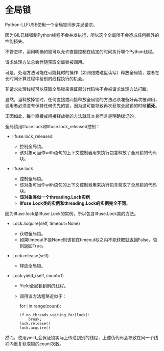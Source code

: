 # 全局锁
Python-LLFUSE使用一个全局锁同步并发请求。

因为GIL已经强制Python线程不会并发执行，所以这个全局所不会造成任何额外的性能损失。

不管怎样，运用明确的锁可以允许直接控制在给定的时间执行哪个Python线程。

请求处理方法总会伴随获取全局锁被调用。

可是，处理方法可能在可能耗时的操作（如网络或磁盘读写）释放全局锁，或者在长时间计算过程中给别的线程执行的机会。

非请求处理线程可以获取全局锁来保证部分代码块不会被请求处理方法打断。

显然，当释放掉锁时，任何直接或间接释放全局锁的方法必须准备好再次被调用，调用者必须没有保持任何优先的锁，因为这可能导致再次获取全局锁的时候**锁死**。

正因如此，每个直接或间接释放锁的方法就其本身而言是明确标记的。

全局锁用llfuse.lock和llfuse.lock_released控制：

- llfuse.lock_released
  - 控制全局锁。
  - 该对象可当作with语句的上下文控制器用来执行包含释放了全局锁的代码块。

- llfuse.lock
  - 控制全局锁。
  - 该对象可当作with语句的上下文控制器用来执行包含获取了全局锁的代码块。
  - **该对象类似一个threading.Lock实例**
  - **llfuse.Lock类的实例和threading.Lock的实例完全不同**。

因为llfuse.lock是llfuse.Lock的实例，所以包含llfuse.Lock类的方法。

- Lock.acquire(self, timeout=None)
  - 获取全局锁。
  - 如果timeout不是None则该锁在timeout秒之内不能获取就返回False，否则返回True。

- Lock.release(self)
  - 释放全局锁。
- Lock.yield_(self, count=1)
  - Yield全局锁到别的线程。
  - 调用该方法粗略近似于：

	for i in range(count):

		if no_threads_waiting_for(lock):
			break;
		lock.release()
		lock.acquire()

然而，使用yield_会保证锁实际上传递到别的线程，上述伪代码会导致在同一个线程内重复获取锁的count次数。